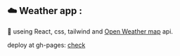 ☁️ Weather app :
-----------------
🌟 useing React, css, tailwind and <a href='https://openweathermap.org/'>Open Weather map</a> api.
 
 deploy at gh-pages: <a href='https://moinak-majumdar.github.io/React-weather/' target='_blank'>check</a>
